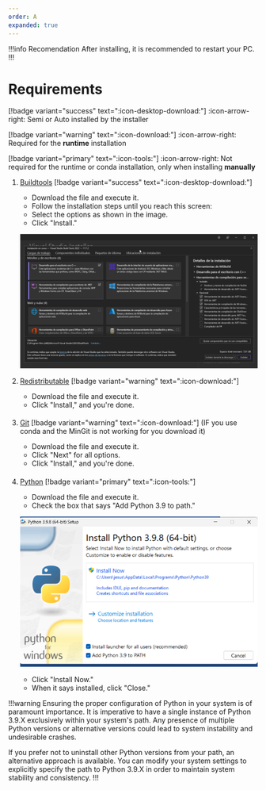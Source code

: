 ```yaml
---
order: A
expanded: true
---
```


!!!info Recomendation
After installing, it is recommended to restart your PC.
!!!

# Requirements

[!badge variant="success" text=":icon-desktop-download:"] :icon-arrow-right: Semi or Auto installed by the installer

[!badge variant="warning" text=":icon-download:"] :icon-arrow-right: Required for the **runtime**  installation

[!badge variant="primary" text=":icon-tools:"] :icon-arrow-right: Not required for the runtime or conda installation, only when installing **manually** 

1. [Buildtools](https://aka.ms/vs/17/release/vs_BuildTools.exe) [!badge variant="success" text=":icon-desktop-download:"]

   - Download the file and execute it.
   - Follow the installation steps until you reach this screen:
   - Select the options as shown in the image.
   - Click "Install."

   ![](../assets/build_tools.png)

2. [Redistributable](https://aka.ms/vs/17/release/vc_redist.x64.exe) [!badge variant="warning" text=":icon-download:"]

   - Download the file and execute it.
   - Click "Install," and you're done.
####

3. [Git](https://github.com/git-for-windows/git/releases/download/v2.42.0.windows.2/Git-2.42.0.2-64-bit.exe) [!badge variant="warning" text=":icon-download:"] (IF you use conda and the MinGit is not working for you download it)

   - Download the file and execute it.
   - Click "Next" for all options.
   - Click "Install," and you're done.
####

4. [Python](https://www.python.org/ftp/python/3.9.8/python-3.9.8-amd64.exe) [!badge variant="primary" text=":icon-tools:"]

   - Download the file and execute it.
   - Check the box that says "Add Python 3.9 to path."

   ![](../assets/python_installer.png)

   - Click "Install Now."
   - When it says installed, click "Close."

!!!warning
Ensuring the proper configuration of Python in your system is of paramount importance. It is imperative to have a single instance of Python 3.9.X exclusively within your system's path. Any presence of multiple Python versions or alternative versions could lead to system instability and undesirable crashes.

If you prefer not to uninstall other Python versions from your path, an alternative approach is available. You can modify your system settings to explicitly specify the path to Python 3.9.X in order to maintain system stability and consistency.
!!!
